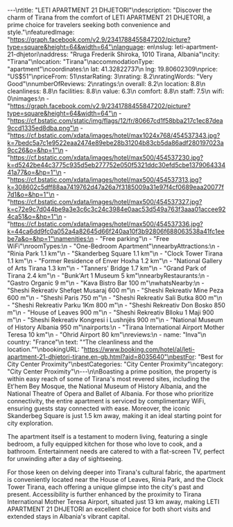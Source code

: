 ---\ntitle: "LETI APARTMENT 21 DHJETORI"\ndescription: "Discover the charm of Tirana from the comfort of LETI APARTMENT 21 DHJETORI, a prime choice for travelers seeking both convenience and style."\nfeaturedImage: "https://graph.facebook.com/v2.9/2341788455847202/picture?type=square&height=64&width=64"\nlanguage: en\nslug: leti-apartment-21-dhjetori\naddress: "Rruga Frederik Shiroka, 1010 Tirana, Albania"\ncity: "Tirana"\nlocation: "Tirana"\naccommodationType: "apartment"\ncoordinates:\n  lat: 41.32822737\n  lng: 19.80602309\nprice: "US$51"\npriceFrom: 51\nstarRating: 3\nrating: 8.2\nratingWords: "Very Good"\nnumberOfReviews: 2\nratings:\n  overall: 8.2\n  location: 8.8\n  cleanliness: 8.8\n  facilities: 8.8\n  value: 6.3\n  comfort: 8.8\n  staff: 7.5\n  wifi: 0\nimages:\n  - "https://graph.facebook.com/v2.9/2341788455847202/picture?type=square&height=64&width=64"\n  - "https://cf.bstatic.com/static/img/flags/12/fr/80667cd1f58bba217c1ec87dea9ccd1335ed8dba.png"\n  - "https://cf.bstatic.com/xdata/images/hotel/max1024x768/454537343.jpg?k=7bedc5a7c1e9522eaa2474e89ebe28b31204b83cb5da86adf280197023a9cc26&o=&hp=1"\n  - "https://cf.bstatic.com/xdata/images/hotel/max500/454537230.jpg?k=d5242be44c3775c935d5eb277752e050f5321ddc30efd5cbe137906433441a77&o=&hp=1"\n  - "https://cf.bstatic.com/xdata/images/hotel/max500/454537313.jpg?k=308602c5dff88aa7419762d47a26a7f3185009a31e97f4cf0689eaa20077f7d1&o=&hp=1"\n  - "https://cf.bstatic.com/xdata/images/hotel/max500/454537327.jpg?k=c72e9c7d044be9a3e3c6c3c24c3984e0aac53d549a763f3aaa01accee924ca51&o=&hp=1"\n  - "https://cf.bstatic.com/xdata/images/hotel/max500/454537336.jpg?k=44ca6dd9fc0a052a4a82645d66f240aa10f3b92806f688063538a41fc1eebe7a&o=&hp=1"\namenities:\n  - "Free parking"\n  - "Free WiFi"\nroomTypes:\n  - "One-Bedroom Apartment"\nnearbyAttractions:\n  - "Rinia Park 1.1 km"\n  - "Skanderbeg Square 1.1 km"\n  - "Clock Tower Tirana 1.1 km"\n  - "Former Residence of Enver Hoxha 1.2 km"\n  - "National Gallery of Arts Tirana 1.3 km"\n  - "Tanners' Bridge 1.7 km"\n  - "Grand Park of Tirana 2.4 km"\n  - "Bunk'Art 1 Museum 5 km"\nnearbyRestaurants:\n  - "Gastro Organic 9 m"\n  - "Kava Bistro Bar 100 m"\nwhatsNearby:\n  - "Sheshi Rekreativ Shefqet Musaraj 600 m"\n  - "Sheshi Rekreativ Mine Peza 600 m"\n  - "Sheshi Paris 750 m"\n  - "Sheshi Rekreativ Sali Butka 800 m"\n  - "Sheshi Rekreativ Parku 1Km 800 m"\n  - "Sheshi Rekreativ Don Bosko 850 m"\n  - "House of Leaves 900 m"\n  - "Sheshi Rekreativ Blloku 1 Maji 900 m"\n  - "Sheshi Rekreativ Kongresi i Lushnjës 900 m"\n  - "National Museum of History Albania 950 m"\nairports:\n  - "Tirana International Airport Mother Teresa 10 km"\n  - "Ohrid Airport 80 km"\nreviews:\n  - name: "Inva"\n    country: "France"\n    text: "“The cleanliness and the location.”"\nbookingURL: "https://www.booking.com/hotel/al/leti-apartment-21-dhjetori-tirane.en-gb.html?aid=8035640"\nbestFor: "Best for City Center Proximity"\nbestCategories: "City Center Proximity"\ncategory: "City Center Proximity"\n---\n\nBoasting a prime position, the property is within easy reach of some of Tirana's most revered sites, including the Et'hem Bey Mosque, the National Museum of History Albania, and the National Theatre of Opera and Ballet of Albania. For those who prioritize connectivity, the entire apartment is serviced by complimentary WiFi, ensuring guests stay connected with ease. Moreover, the iconic Skanderbeg Square is just 1.5 km away, making it an ideal starting point for city exploration.

The apartment itself is a testament to modern living, featuring a single bedroom, a fully equipped kitchen for those who love to cook, and a bathroom. Entertainment needs are catered to with a flat-screen TV, perfect for unwinding after a day of sightseeing.

For those keen on delving deeper into Tirana's cultural fabric, the apartment is conveniently located near the House of Leaves, Rinia Park, and the Clock Tower Tirana, each offering a unique glimpse into the city's past and present. Accessibility is further enhanced by the proximity to Tirana International Mother Teresa Airport, situated just 13 km away, making LETI APARTMENT 21 DHJETORI an excellent choice for both short visits and extended stays in Albania's vibrant capital.